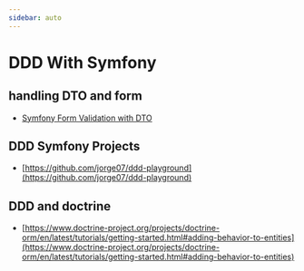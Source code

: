 ```yaml
---
sidebar: auto
---
```


# DDD With Symfony

## handling DTO and form

- [Symfony Form Validation with DTO](https://www.thinktocode.com/2018/05/17/symfony-form-validation-with-dto/)

## DDD Symfony Projects

- [https://github.com/jorge07/ddd-playground](https://github.com/jorge07/ddd-playground)

## DDD and doctrine

- [https://www.doctrine-project.org/projects/doctrine-orm/en/latest/tutorials/getting-started.html#adding-behavior-to-entities](https://www.doctrine-project.org/projects/doctrine-orm/en/latest/tutorials/getting-started.html#adding-behavior-to-entities)
